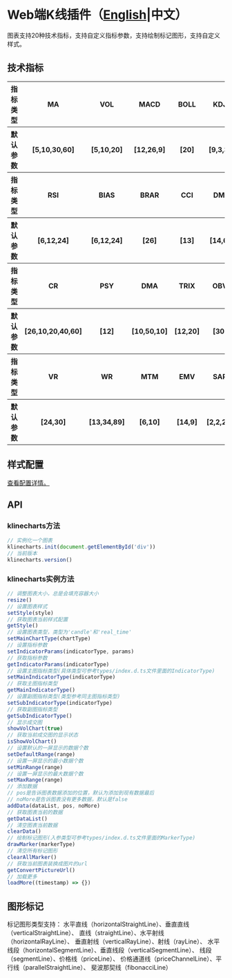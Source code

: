 # Web端K线插件（[English](../README.md)|中文）
图表支持20种技术指标，支持自定义指标参数，支持绘制标记图形，支持自定义样式。

## 技术指标
<table>
    <tbody>
        <tr>
            <th>指标类型</th>
            <th>MA</th>
            <th>VOL</th>
            <th>MACD</th>
            <th>BOLL</th>
            <th>KDJ</th>
        </tr>
        <tr>
            <th>默认参数</th>
            <th>[5,10,30,60]</th>
            <th>[5,10,20]</th>
            <th>[12,26,9]</th>
            <th>[20]</th>
            <th>[9,3,3]</th>
        </tr>
        <tr>
           <th>指标类型</th>
           <th>RSI</th>
           <th>BIAS</th>
           <th>BRAR</th>
           <th>CCI</th>
           <th>DMI</th>
        </tr>
        <tr>
            <th>默认参数</th>
            <th>[6,12,24]</th>
            <th>[6,12,24]</th>
            <th>[26]</th>
            <th>[13]</th>
            <th>[14,6]</th>
        </tr>
        <tr>
            <th>指标类型</th>
            <th>CR</th>
            <th>PSY</th>
            <th>DMA</th>
            <th>TRIX</th>
            <th>OBV</th>
        </tr>
        <tr>
            <th>默认参数</th>
            <th>[26,10,20,40,60]</th>
            <th>[12]</th>
            <th>[10,50,10]</th>
            <th>[12,20]</th>
            <th>[30]</th>
        </tr>
        <tr>
            <th>指标类型</th>
            <th>VR</th>
            <th>WR</th>
            <th>MTM</th>
            <th>EMV</th>
            <th>SAR</th>
        </tr>
        <tr>
            <th>默认参数</th>
            <th>[24,30]</th>
            <th>[13,34,89]</th>
            <th>[6,10]</th>
            <th>[14,9]</th>
            <th>[2,2,20]</th>
        </tr>
    </tbody>
</table>

## 样式配置
[查看配置详情。](../STYLE-CONFIG-DETAIL.md)

## API
### klinecharts方法
```js
// 实例化一个图表
klinecharts.init(document.getElementById('div'))
// 当前版本
klinecharts.version()
```

### klinecharts实例方法
```js
// 调整图表大小，总是会填充容器大小
resize()
// 设置图表样式
setStyle(style)
// 获取图表当前样式配置
getStyle()
// 设置图表类型，类型为'candle'和'real_time'
setMainChartType(chartType)
// 设置指标参数
setIndicatorParams(indicatorType, params)
// 获取指标参数
getIndicatorParams(indicatorType)
// 设置主图指标类型(具体类型可参考types/index.d.ts文件里面的IndicatorType)
setMainIndicatorType(indicatorType)
// 获取主图指标类型
getMainIndicatorType()
// 设置副图指标类型(类型参考同主图指标类型)
setSubIndicatorType(indicatorType)
// 获取副图指标类型
getSubIndicatorType()
// 显示成交图
showVolChart(true)
// 获取当前成交图的显示状态
isShowVolChart()
// 设置默认的一屏显示的数据个数
setDefaultRange(range)
// 设置一屏显示的最小数据个数
setMinRange(range)
// 设置一屏显示的最大数据个数
setMaxRange(range)
// 添加数据
// pos是告诉图表数据添加的位置，默认为添加到现有数据最后
// noMore是告诉图表没有更多数据，默认是false
addData(dataList, pos, noMore)
// 获取图表当前的数据
getDataList()
// 清空图表当前数据
clearData()
// 绘制标记图形(入参类型可参考types/index.d.ts文件里面的MarkerType)
drawMarker(markerType)
// 清空所有标记图形
clearAllMarker()
// 获取当前图表装换成图片的url
getConvertPictureUrl()
// 加载更多
loadMore((timestamp) => {})
```

## 图形标记
标记图形类型支持：
水平直线（horizontalStraightLine）、垂直直线（verticalStraightLine）、
直线（straightLine）、水平射线（horizontalRayLine）、
垂直射线（verticalRayLine）、射线（rayLine）、
水平线段（horizontalSegmentLine）、垂直线段（verticalSegmentLine）、
线段（segmentLine）、价格线（priceLine）、
价格通道线（priceChannelLine）、平行线（parallelStraightLine）、
斐波那契线（fibonacciLine）
